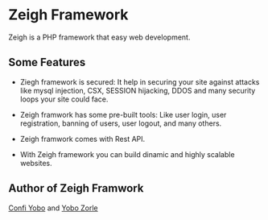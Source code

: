 # Zeigh Framework
Zeigh is a PHP framework that easy web development.


## Some Features

* Ziegh framework is secured: It help in securing your site against attacks like mysql injection, CSX, SESSION hijacking, DDOS and many security loops your site could face.

* Zeigh framwork has some pre-built tools: Like user login, user registration, banning of users, user logout, and many others.

* Zeigh framwork comes with Rest API.

* With Zeigh framework you can build dinamic and highly scalable websites.

## Author of Zeigh Framwork

[Confi Yobo](https://facebook.com/confi.yobo) and [Yobo Zorle](https://facebook.com/yobo.zorle)

